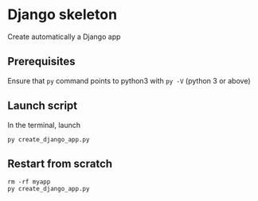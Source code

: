# Django skeleton

Create automatically a Django app

## Prerequisites

Ensure that `py` command points to python3 with `py -V` (python 3 or above)

## Launch script

In the terminal, launch

```shell
py create_django_app.py
```

## Restart from scratch

```shell
rm -rf myapp
py create_django_app.py
```
